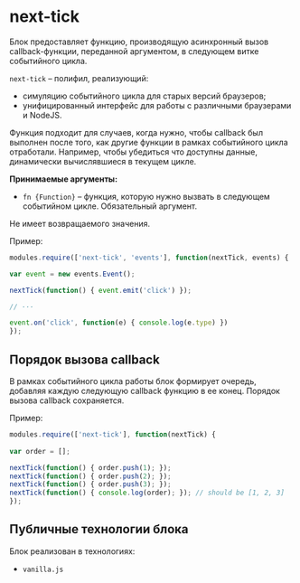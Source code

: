 # next-tick

Блок предоставляет функцию, производящую асинхронный вызов callback-функции, переданной аргументом, в следующем витке событийного цикла.

`next-tick` – полифил, реализующий:

* симуляцию событийного цикла для старых версий браузеров;
* унифицированный интерфейс для работы с различными браузерами и NodeJS.

Функция подходит для случаев, когда нужно, чтобы callback был выполнен после того, как другие функции в рамках событийного цикла отработали. Например, чтобы убедиться что доступны данные, динамически вычислявшиеся в текущем цикле.

**Принимаемые аргументы:**

* `fn {Function}` – функция, которую нужно вызвать в следующем событийном цикле. Обязательный аргумент.

Не имеет возвращаемого значения.

Пример:

```js
modules.require(['next-tick', 'events'], function(nextTick, events) {

var event = new events.Event();

nextTick(function() { event.emit('click') }); 

// ··· 

event.on('click', function(e) { console.log(e.type) })
});
```

## Порядок вызова callback

В рамках событийного цикла работы блок формирует очередь, добавляя каждую следующую callback функцию в ее конец. Порядок вызова callback сохраняется.

Пример:

```js
modules.require(['next-tick'], function(nextTick) {
  
var order = [];

nextTick(function() { order.push(1); });
nextTick(function() { order.push(2); });
nextTick(function() { order.push(3); });
nextTick(function() { console.log(order); }); // should be [1, 2, 3]
});
```

## Публичные технологии блока

Блок реализован в технологиях:

* `vanilla.js`
